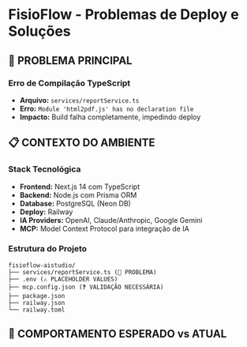 # FisioFlow - Problemas de Deploy e Soluções

## 🚨 PROBLEMA PRINCIPAL

### Erro de Compilação TypeScript

- **Arquivo:** `services/reportService.ts`
- **Erro:** `Module 'html2pdf.js' has no declaration file`
- **Impacto:** Build falha completamente, impedindo deploy

## 📋 CONTEXTO DO AMBIENTE

### Stack Tecnológica

- **Frontend:** Next.js 14 com TypeScript
- **Backend:** Node.js com Prisma ORM
- **Database:** PostgreSQL (Neon DB)
- **Deploy:** Railway
- **IA Providers:** OpenAI, Claude/Anthropic, Google Gemini
- **MCP:** Model Context Protocol para integração de IA

### Estrutura do Projeto

```
fisioflow-aistudio/
├── services/reportService.ts (🔴 PROBLEMA)
├── .env (⚠️ PLACEHOLDER VALUES)
├── mcp.config.json (❓ VALIDAÇÃO NECESSÁRIA)
├── package.json
├── railway.json
└── railway.toml
```

## 🎯 COMPORTAMENTO ESPERADO vs ATUAL

### Esperado

- ✅ Build TypeScript sem erros
- ✅ Deploy bem-sucedido no Railway
- ✅ Aplicação funcionando em produção
- ✅ Integração MCP operacional

### Atual

- ❌ Build falha com erro de tipos
- ❌ Deploy não pode ser executado
- ❌ Variáveis de ambiente com placeholders
- ❓ Status MCP desconhecido

## 📝 LOGS DE ERRO ESPECÍFICOS

```bash
$ npm run build

Type error: Cannot find module 'html2pdf.js' or its corresponding type declarations.
  Try `npm i --save-dev @types/html2pdf.js` if it exists or add a new declaration (.d.ts) file containing `declare module 'html2pdf.js';`

> services/reportService.ts:2:26
  2 | import html2pdf from 'html2pdf.js';
    |                      ^^^^^^^^^^^^^^
```

## 🔍 ARQUIVOS CRÍTICOS PARA ANÁLISE

### 1. services/reportService.ts

```typescript
import { GoogleGenerativeAI } from '@google/generative-ai';
import html2pdf from 'html2pdf.js'; // 🔴 PROBLEMA AQUI

// Serviço de geração de relatórios médicos
// Usa Gemini AI + html2pdf para gerar PDFs
```

### 2. .env (Variáveis com Placeholder)

```env
# 🔴 PROBLEMAS: Valores placeholder
GEMINI_API_KEY=your-gemini-api-key-here
OPENAI_API_KEY=your-openai-api-key-here
ANTHROPIC_API_KEY=your-anthropic-api-key-here

# ✅ OK: Configurações válidas
DATABASE_URL=postgresql://...
RAILWAY_ENVIRONMENT=production
```

### 3. mcp.config.json

```json
{
  "providers": {
    "openai": {
      "apiKey": "${OPENAI_API_KEY}",
      "baseUrl": "https://api.openai.com/v1"
    },
    "anthropic": {
      "apiKey": "${ANTHROPIC_API_KEY}",
      "baseUrl": "https://api.anthropic.com"
    },
    "gemini": {
      "apiKey": "${GEMINI_API_KEY}",
      "baseUrl": "https://generativelanguage.googleapis.com"
    }
  }
}
```

## 🛠️ SOLUÇÕES REQUERIDAS

### 1. URGENTE - Resolver Erro TypeScript

```bash
# Instalar tipos para html2pdf.js
npm install --save-dev @types/html2pdf.js

# OU criar arquivo de declaração manual
echo 'declare module "html2pdf.js";' > types/html2pdf.d.ts
```

### 2. CRÍTICO - Validar Variáveis de Ambiente

- [ ] Verificar se todas as API keys estão configuradas
- [ ] Substituir placeholders por valores reais
- [ ] Validar conexão com Neon DB
- [ ] Testar autenticação com provedores de IA

### 3. IMPORTANTE - Verificar Configuração MCP

- [ ] Validar sintaxe do mcp.config.json
- [ ] Testar conectividade com provedores
- [ ] Verificar se variáveis de ambiente são carregadas corretamente

### 4. DEPLOY - Preparar para Railway

- [ ] Executar `npm run build` com sucesso
- [ ] Verificar railway.json e railway.toml
- [ ] Testar health check endpoint
- [ ] Executar deploy

## 🔧 COMANDOS PARA REPRODUZIR

```bash
# 1. Verificar erro atual
npm run build

# 2. Instalar dependências de tipos
npm install --save-dev @types/html2pdf.js

# 3. Tentar build novamente
npm run build

# 4. Se build OK, testar localmente
npm run dev

# 5. Verificar health check
curl http://localhost:3000/api/health

# 6. Deploy no Railway
npm run deploy
```

## 📊 PRIORIDADES

1. **🔴 CRÍTICO:** Resolver erro TypeScript (html2pdf.js)
2. **🟡 ALTO:** Validar variáveis de ambiente
3. **🟡 ALTO:** Verificar configuração MCP
4. **🟢 MÉDIO:** Executar deploy no Railway
5. **🟢 BAIXO:** Testes de integração completos

## 🎯 OBJETIVO FINAL

- ✅ Build TypeScript sem erros
- ✅ Deploy bem-sucedido no Railway
- ✅ Aplicação acessível em produção
- ✅ Todos os endpoints funcionando
- ✅ Integração MCP operacional
- ✅ Geração de relatórios PDF funcionando

---

**NOTA:** Este arquivo foi criado para ser lido pelo Claude Code CLI. Por favor, analise cada seção
e implemente as soluções na ordem de prioridade indicada.
